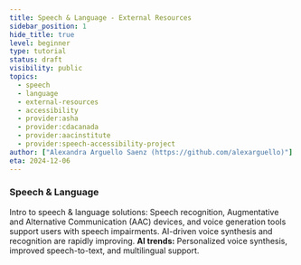 ```yaml
---
title: Speech & Language - External Resources
sidebar_position: 1
hide_title: true
level: beginner
type: tutorial
status: draft
visibility: public
topics:
  - speech
  - language
  - external-resources
  - accessibility
  - provider:asha
  - provider:cdacanada
  - provider:aacinstitute
  - provider:speech-accessibility-project
author: ["Alexandra Arguello Saenz (https://github.com/alexarguello)"]
eta: 2024-12-06
---
```


### Speech & Language 

Intro to speech & language solutions: Speech recognition, Augmentative and Alternative Communication (AAC) devices, and voice generation tools support users with speech impairments. AI-driven voice synthesis and recognition are rapidly improving.
**AI trends:** Personalized voice synthesis, improved speech-to-text, and multilingual support.
